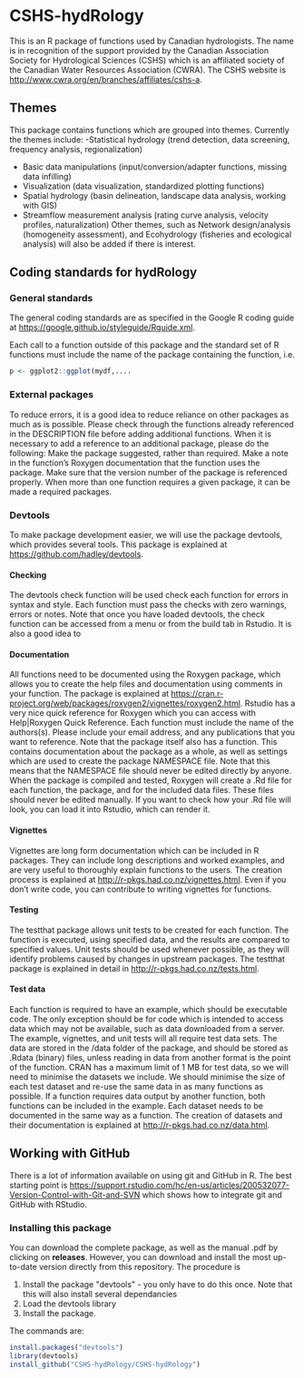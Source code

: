 # CSHS-hydRology
This is an R package of functions used by Canadian hydrologists. The name is in recognition of the support provided by the Canadian Association Society for Hydrological Sciences (CSHS) which is an affiliated society of the Canadian Water Resources Association (CWRA). The CSHS website is http://www.cwra.org/en/branches/affiliates/cshs-a.
## Themes
This package contains functions which are grouped into themes. Currently the themes include:
-Statistical hydrology (trend detection, data screening, frequency analysis, regionalization)
- Basic data manipulations (input/conversion/adapter functions, missing data infilling)
- Visualization (data visualization, standardized plotting functions)
- Spatial hydrology (basin delineation, landscape data analysis, working with GIS)
- Streamflow measurement analysis (rating curve analysis, velocity profiles, naturalization)
Other themes, such as Network design/analysis (homogeneity assessment), and Ecohydrology (fisheries and ecological analysis) will also be added if there is interest.

## Coding standards for hydRology
### General standards
The general coding standards are as specified in the Google R coding guide at https://google.github.io/styleguide/Rguide.xml.

Each call to a function outside of this package and the standard set of R functions must include the name of the package containing the function, i.e.
```R
p <- ggplot2::ggplot(mydf,....
```
### External packages
To reduce errors, it is a good idea to reduce reliance on other packages as much as is possible. Please check through the functions already referenced in the DESCRIPTION file before adding additional functions. When it is necessary to add a reference to an additional package, please do the following:
Make the package suggested, rather than required.
Make a note in the function’s Roxygen documentation that the function uses the package.
Make sure that the version number of the package is referenced properly.
When more than one function requires a given package, it can be made a required packages.
### Devtools
To make package development easier, we will use the package devtools, which provides several tools. This package is explained at https://github.com/hadley/devtools.
#### Checking
The devtools check function will be used check each function for errors in syntax and style. Each function must pass the checks with zero warnings, errors or notes. Note that once you have loaded devtools, the check function can be accessed from a menu or from the build tab in Rstudio. It is also a good idea to 
#### Documentation
All functions need to be documented using the Roxygen package, which allows you to create the help files and documentation using comments in your function. The package is explained at https://cran.r-project.org/web/packages/roxygen2/vignettes/roxygen2.html. Rstudio has a very nice quick reference for Roxygen which you can access with Help|Roxygen Quick Reference.
Each function must include the name of the authors(s). Please include your email address, and any publications that you want to reference.
Note that the package itself also has a function. This contains documentation about the package as a whole, as well as settings which are used to create the package NAMESPACE file. Note that this means that the NAMESPACE file should never be edited directly by anyone.
When the package is compiled and tested, Roxygen will create a .Rd file for each function, the package, and for the included data files. These files should never be edited manually. If you want to check how your .Rd file will look, you can load it into Rstudio, which can render it.
#### Vignettes
Vignettes are long form documentation which can be included in R packages. They can include long descriptions and worked examples, and are very useful to thoroughly explain functions to the users. The creation process is explained at http://r-pkgs.had.co.nz/vignettes.html. Even if you don’t write code, you can contribute to writing vignettes for functions.
#### Testing
The testthat package allows unit tests to be created for each function. The function is executed, using specified data, and the results are compared to specified values. Unit tests should be used whenever possible, as they will identify problems caused by changes in upstream packages. The testthat package is explained in detail in http://r-pkgs.had.co.nz/tests.html.
#### Test data
Each function is required to have an example, which should be executable code. The only exception should be for code which is intended to access data which may not be available, such as data downloaded from a server.
The example, vignettes, and unit tests will all require test data sets. The data are stored in the /data folder of the package, and should be stored as .Rdata (binary) files, unless reading in data from another format is the point of the function. CRAN has a maximum limit of 1 MB for test data, so we will need to minimise the datasets we include. We should minimise the size of each test dataset and re-use the same data in as many functions as possible. If a function requires data output by another function, both functions can be included in the example.
Each dataset needs to be documented in the same way as a function. The creation of datasets and their documentation is explained at  http://r-pkgs.had.co.nz/data.html.

## Working with GitHub
There is a lot of information available on using git and GitHub in R. The best starting point is https://support.rstudio.com/hc/en-us/articles/200532077-Version-Control-with-Git-and-SVN which shows how to integrate git and GitHub with RStudio.

### Installing this package
You can download the complete package, as well as the manual .pdf by clicking on **releases**. However, you can download and install the most up-to-date version directly from this repository. The procedure is
1. Install the package "devtools" - you only have to do this once. Note that this will also install several dependancies
2. Load the devtools library
3. Install the package.

The commands are:
``` R
install.packages("devtools")
library(devtools)
install_github("CSHS-hydRology/CSHS-hydRology")
```



